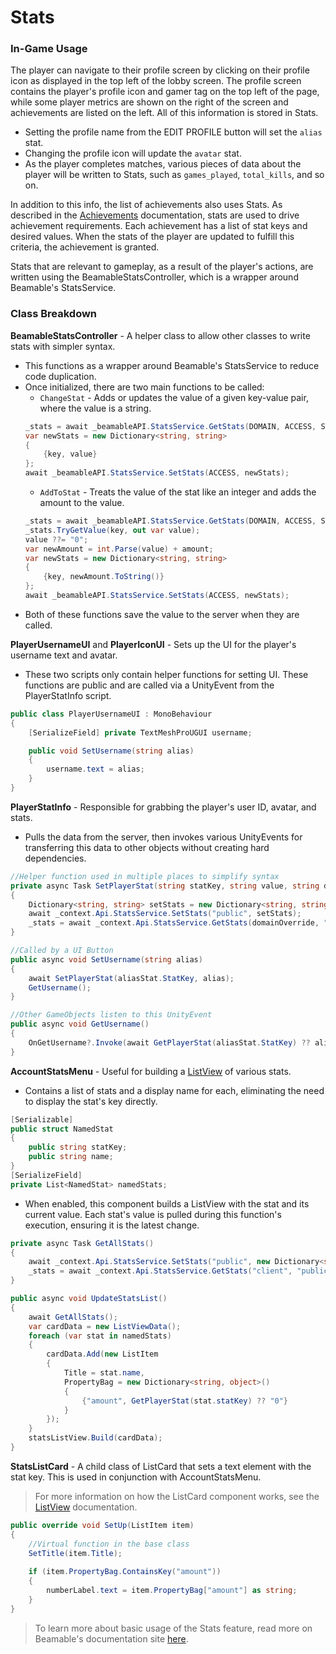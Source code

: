# Stats

### In-Game Usage

The player can navigate to their profile screen by clicking on their profile icon as displayed in the top left of the lobby screen. The profile screen contains the player's profile icon and gamer tag on the top left of the page, while some player metrics are shown on the right of the screen and achievements are listed on the left. All of this information is stored in Stats.

- Setting the profile name from the EDIT PROFILE button will set the `alias` stat.
- Changing the profile icon will update the `avatar` stat.
- As the player completes matches, various pieces of data about the player will be written to Stats, such as `games_played`, `total_kills`, and so on.

In addition to this info, the list of achievements also uses Stats. As described in the [Achievements](./Achievements.md) documentation, stats are used to drive achievement requirements. Each achievement has a list of stat keys and desired values. When the stats of the player are updated to fulfill this criteria, the achievement is granted.

Stats that are relevant to gameplay, as a result of the player's actions, are written using the BeamableStatsController, which is a wrapper around Beamable's StatsService.

### Class Breakdown

**BeamableStatsController** - A helper class to allow other classes to write stats with simpler syntax.

- This functions as a wrapper around Beamable's StatsService to reduce code duplication.
- Once initialized, there are two main functions to be called: 
  -  `ChangeStat` - Adds or updates the value of a given key-value pair, where the value is a string.
  ```csharp
  _stats = await _beamableAPI.StatsService.GetStats(DOMAIN, ACCESS, STAT_TYPE, _beamableAPI.User.id);
  var newStats = new Dictionary<string, string>
  {
      {key, value}
  };
  await _beamableAPI.StatsService.SetStats(ACCESS, newStats);
  ```
  -  `AddToStat` - Treats the value of the stat like an integer and adds the amount to the value.
  ```csharp
  _stats = await _beamableAPI.StatsService.GetStats(DOMAIN, ACCESS, STAT_TYPE, _beamableAPI.User.id);
  _stats.TryGetValue(key, out var value);
  value ??= "0";
  var newAmount = int.Parse(value) + amount;
  var newStats = new Dictionary<string, string>
  {
      {key, newAmount.ToString()}
  };
  await _beamableAPI.StatsService.SetStats(ACCESS, newStats);
  ```
- Both of these functions save the value to the server when they are called.

**PlayerUsernameUI** and **PlayerIconUI** - Sets up the UI for the player's username text and avatar.

- These two scripts only contain helper functions for setting UI. These functions are public and are called via a UnityEvent from the PlayerStatInfo script.
```csharp
public class PlayerUsernameUI : MonoBehaviour
{
    [SerializeField] private TextMeshProUGUI username;

    public void SetUsername(string alias)
    {
        username.text = alias;
    }
}
```

**PlayerStatInfo** - Responsible for grabbing the player's user ID, avatar, and stats.

- Pulls the data from the server, then invokes various UnityEvents for transferring this data to other objects without creating hard dependencies.
```csharp
//Helper function used in multiple places to simplify syntax
private async Task SetPlayerStat(string statKey, string value, string domainOverride = "client")
{
    Dictionary<string, string> setStats = new Dictionary<string, string>(){{statKey, value}};
    await _context.Api.StatsService.SetStats("public", setStats);
    _stats = await _context.Api.StatsService.GetStats(domainOverride, "public", "player", _userId);
}

//Called by a UI Button
public async void SetUsername(string alias)
{
    await SetPlayerStat(aliasStat.StatKey, alias);
    GetUsername();
}

//Other GameObjects listen to this UnityEvent
public async void GetUsername()
{
    OnGetUsername?.Invoke(await GetPlayerStat(aliasStat.StatKey) ?? aliasStat.DefaultValue);
}
```

**AccountStatsMenu** - Useful for building a [ListView](./ListView.md) of various stats.

- Contains a list of stats and a display name for each, eliminating the need to display the stat's key directly.
```csharp
[Serializable]
public struct NamedStat
{
    public string statKey;
    public string name;
}
[SerializeField]
private List<NamedStat> namedStats;
```
- When enabled, this component builds a ListView with the stat and its current value. Each stat's value is pulled during this function's execution, ensuring it is the latest change.
```csharp
private async Task GetAllStats()
{
    await _context.Api.StatsService.SetStats("public", new Dictionary<string, string>());
    _stats = await _context.Api.StatsService.GetStats("client", "public", "player", _userId);
}

public async void UpdateStatsList()
{
    await GetAllStats();
    var cardData = new ListViewData();
    foreach (var stat in namedStats)
    {
        cardData.Add(new ListItem
        {
            Title = stat.name,
            PropertyBag = new Dictionary<string, object>()
            {
                {"amount", GetPlayerStat(stat.statKey) ?? "0"}
            }
        });
    }
    statsListView.Build(cardData);
}
```

**StatsListCard** - A child class of ListCard that sets a text element with the stat key. This is used in conjunction with AccountStatsMenu.

> For more information on how the ListCard component works, see the [ListView](./ListView.md) documentation.
```csharp
public override void SetUp(ListItem item)
{
    //Virtual function in the base class
    SetTitle(item.Title);
    
    if (item.PropertyBag.ContainsKey("amount"))
    {
        numberLabel.text = item.PropertyBag["amount"] as string;
    }
}
```

> To learn more about basic usage of the Stats feature, read more on Beamable's documentation site [here](https://docs.beamable.com/docs/stats-feature-overview).